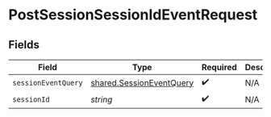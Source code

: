 # PostSessionSessionIdEventRequest


## Fields

| Field                                                                | Type                                                                 | Required                                                             | Description                                                          |
| -------------------------------------------------------------------- | -------------------------------------------------------------------- | -------------------------------------------------------------------- | -------------------------------------------------------------------- |
| `sessionEventQuery`                                                  | [shared.SessionEventQuery](../../models/shared/sessioneventquery.md) | :heavy_check_mark:                                                   | N/A                                                                  |
| `sessionId`                                                          | *string*                                                             | :heavy_check_mark:                                                   | N/A                                                                  |